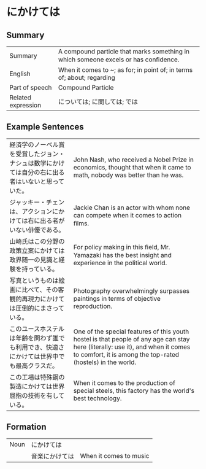 # にかけては

## Summary

<table><tr>   <td>Summary</td>   <td>A compound particle that marks something in which someone excels or has conﬁdence.</td></tr><tr>   <td>English</td>   <td>When it comes to ~; as for; in point of; in terms of; about; regarding</td></tr><tr>   <td>Part of speech</td>   <td>Compound Particle</td></tr><tr>   <td>Related expression</td>   <td>については; に関しては; では</td></tr></table>

## Example Sentences

<table><tr>   <td>経済学のノーベル賞を受賞したジョン・ナシュは数学にかけては自分の右に出る者はいないと思っていた。</td>   <td>John Nash, who received a Nobel Prize in economics, thought that when it came to math, nobody was better than he was.</td></tr><tr>   <td>ジャッキー・チェンは、アクションにかけては右に出る者がいない俳優である。</td>   <td>Jackie Chan is an actor with whom none can compete when it comes to action ﬁlms.</td></tr><tr>   <td>山崎氏はこの分野の政策立案にかけては政界随一の見識と経験を持っている。</td>   <td>For policy making in this ﬁeld, Mr. Yamazaki has the best insight and experience in the political world.</td></tr><tr>   <td>写真というものは絵画に比べて、その客観的再現力にかけては圧倒的にまさっている。</td>   <td>Photography overwhelmingly surpasses paintings in terms of objective reproduction.</td></tr><tr>   <td>このユースホステルは年齢を問わず誰でも利用でき、快適さにかけては世界中でも最高クラスだ。</td>   <td>One of the special features of this youth hostel is that people of any age can stay here (literally: use it), and when it comes to comfort, it is among the top-rated (hostels) in the world.</td></tr><tr>   <td>この工場は特殊鋼の製造にかけては世界屈指の技術を有している。</td>   <td>When it comes to the production of special steels, this factory has the world's best technology.</td></tr></table>

## Formation

<table class="table"><tbody><tr class="tr head"><td class="td"><span class="bold">Noun</span></td><td class="td"><span class="concept">にかけては</span></td><td class="td"></td></tr><tr class="tr"><td class="td"></td><td class="td"><span>音楽</span><span class="concept">にかけては</span></td><td class="td"><span>When it comes to music</span></td></tr></tbody></table>

